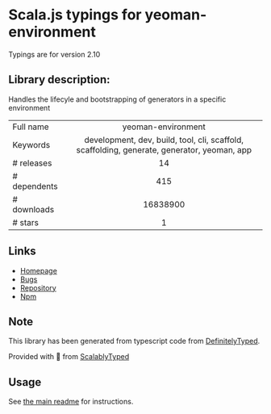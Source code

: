 
# Scala.js typings for yeoman-environment

Typings are for version 2.10

## Library description:
Handles the lifecyle and bootstrapping of generators in a specific environment

|                    |                 |
| ------------------ | :-------------: |
| Full name          | yeoman-environment |
| Keywords           | development, dev, build, tool, cli, scaffold, scaffolding, generate, generator, yeoman, app |
| # releases         | 14 |
| # dependents       | 415 |
| # downloads        | 16838900 |
| # stars            | 1 |

## Links
- [Homepage](http://yeoman.io)
- [Bugs](https://github.com/yeoman/environment/issues)
- [Repository](https://github.com/yeoman/environment)
- [Npm](https://www.npmjs.com/package/yeoman-environment)
    


## Note
This library has been generated from typescript code from [DefinitelyTyped](https://definitelytyped.org).

Provided with :purple_heart: from [ScalablyTyped](https://github.com/oyvindberg/ScalablyTyped)

## Usage
See [the main readme](../../readme.md) for instructions.


